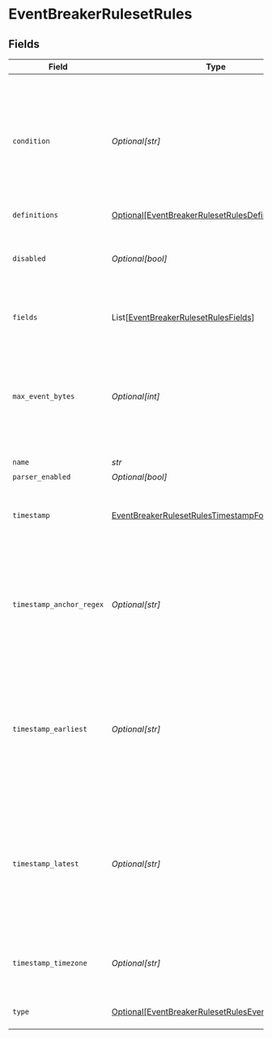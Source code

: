 # EventBreakerRulesetRules


## Fields

| Field                                                                                                                               | Type                                                                                                                                | Required                                                                                                                            | Description                                                                                                                         |
| ----------------------------------------------------------------------------------------------------------------------------------- | ----------------------------------------------------------------------------------------------------------------------------------- | ----------------------------------------------------------------------------------------------------------------------------------- | ----------------------------------------------------------------------------------------------------------------------------------- |
| `condition`                                                                                                                         | *Optional[str]*                                                                                                                     | :heavy_minus_sign:                                                                                                                  | Filter expression (JS) that matches data to apply rule to. To test your sample, use the maximize icon on the right.                 |
| `definitions`                                                                                                                       | [Optional[EventBreakerRulesetRulesDefinitions]](../../models/shared/eventbreakerrulesetrulesdefinitions.md)                         | :heavy_minus_sign:                                                                                                                  | N/A                                                                                                                                 |
| `disabled`                                                                                                                          | *Optional[bool]*                                                                                                                    | :heavy_minus_sign:                                                                                                                  | Allows breaker rule to be enabled or disabled, default is enabled.                                                                  |
| `fields`                                                                                                                            | List[[EventBreakerRulesetRulesFields](../../models/shared/eventbreakerrulesetrulesfields.md)]                                       | :heavy_minus_sign:                                                                                                                  | Key value pairs to be added to each event.                                                                                          |
| `max_event_bytes`                                                                                                                   | *Optional[int]*                                                                                                                     | :heavy_minus_sign:                                                                                                                  | The maximum number of bytes that an event can be before being flushed to the pipelines                                              |
| `name`                                                                                                                              | *str*                                                                                                                               | :heavy_check_mark:                                                                                                                  | N/A                                                                                                                                 |
| `parser_enabled`                                                                                                                    | *Optional[bool]*                                                                                                                    | :heavy_minus_sign:                                                                                                                  | Parser.                                                                                                                             |
| `timestamp`                                                                                                                         | [EventBreakerRulesetRulesTimestampFormat](../../models/shared/eventbreakerrulesetrulestimestampformat.md)                           | :heavy_check_mark:                                                                                                                  | Auto, manual format (strptime) or current time.                                                                                     |
| `timestamp_anchor_regex`                                                                                                            | *Optional[str]*                                                                                                                     | :heavy_minus_sign:                                                                                                                  | Regex to match before attempting timestamp extraction. Use $ (end of string anchor) to not perform extraction.                      |
| `timestamp_earliest`                                                                                                                | *Optional[str]*                                                                                                                     | :heavy_minus_sign:                                                                                                                  | The earliest timestamp value allowed relative to now. E.g., -42years. Parsed values prior to this date will be set to current time. |
| `timestamp_latest`                                                                                                                  | *Optional[str]*                                                                                                                     | :heavy_minus_sign:                                                                                                                  | The latest timestamp value allowed relative to now. E.g., +42days. Parsed values after this date will be set to current time.       |
| `timestamp_timezone`                                                                                                                | *Optional[str]*                                                                                                                     | :heavy_minus_sign:                                                                                                                  | Timezone to assign to timestamps without timezone info.                                                                             |
| `type`                                                                                                                              | [Optional[EventBreakerRulesetRulesEventBreakerType]](../../models/shared/eventbreakerrulesetruleseventbreakertype.md)               | :heavy_minus_sign:                                                                                                                  | Event Breaker Type                                                                                                                  |